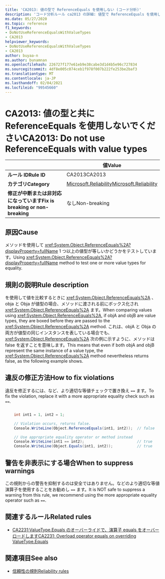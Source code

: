 ```yaml
---
title: 'CA2013: 値の型で ReferenceEquals を使用しない (コード分析)'
description: 'コード分析ルール ca2013 の詳細: 値型で ReferenceEquals を使用しない'
ms.date: 05/27/2020
ms.topic: reference
f1_keywords:
- DoNotUseReferenceEqualsWithValueTypes
- CA2013
helpviewer_keywords:
- DoNotUseReferenceEqualsWithValueTypes
- CA2013
author: buyaa-n
ms.author: bunamnan
ms.openlocfilehash: 226727f177e61eb9e38cabe3d1d4b5e96c727834
ms.sourcegitcommit: 4df8e005c074ceb1f978f007b222fe253be2baf3
ms.translationtype: MT
ms.contentlocale: ja-JP
ms.lasthandoff: 02/04/2021
ms.locfileid: "99545660"
---
```

# <a name="ca2013-do-not-use-referenceequals-with-value-types"></a><span data-ttu-id="c65ff-103">CA2013: 値の型と共に ReferenceEquals を使用しないでください</span><span class="sxs-lookup"><span data-stu-id="c65ff-103">CA2013: Do not use ReferenceEquals with value types</span></span>

| | <span data-ttu-id="c65ff-104">値</span><span class="sxs-lookup"><span data-stu-id="c65ff-104">Value</span></span> |
|-|-|
| <span data-ttu-id="c65ff-105">**ルール ID**</span><span class="sxs-lookup"><span data-stu-id="c65ff-105">**Rule ID**</span></span> |<span data-ttu-id="c65ff-106">CA2013</span><span class="sxs-lookup"><span data-stu-id="c65ff-106">CA2013</span></span>|
| <span data-ttu-id="c65ff-107">**カテゴリ**</span><span class="sxs-lookup"><span data-stu-id="c65ff-107">**Category**</span></span> |[<span data-ttu-id="c65ff-108">Microsoft.Reliability</span><span class="sxs-lookup"><span data-stu-id="c65ff-108">Microsoft.Reliability</span></span>](reliability-warnings.md)|
| <span data-ttu-id="c65ff-109">**修正が中断または非対応になっています**</span><span class="sxs-lookup"><span data-stu-id="c65ff-109">**Fix is breaking or non-breaking**</span></span> |<span data-ttu-id="c65ff-110">なし</span><span class="sxs-lookup"><span data-stu-id="c65ff-110">Non-breaking</span></span>|

## <a name="cause"></a><span data-ttu-id="c65ff-111">原因</span><span class="sxs-lookup"><span data-stu-id="c65ff-111">Cause</span></span>

<span data-ttu-id="c65ff-112">メソッドを使用して <xref:System.Object.ReferenceEquals%2A?displayProperty=fullName> 1 つ以上の値型が等しいかどうかをテストしています。</span><span class="sxs-lookup"><span data-stu-id="c65ff-112">Using <xref:System.Object.ReferenceEquals%2A?displayProperty=fullName> method to test one or more value types for equality.</span></span>

## <a name="rule-description"></a><span data-ttu-id="c65ff-113">規則の説明</span><span class="sxs-lookup"><span data-stu-id="c65ff-113">Rule description</span></span>

<span data-ttu-id="c65ff-114">を使用して値を比較するときに <xref:System.Object.ReferenceEquals%2A> 、obja と Obja が値型の場合、メソッドに渡される前にボックス化され <xref:System.Object.ReferenceEquals%2A> ます。</span><span class="sxs-lookup"><span data-stu-id="c65ff-114">When comparing values using <xref:System.Object.ReferenceEquals%2A>, if objA and objB are value types, they are boxed before they are passed to the <xref:System.Object.ReferenceEquals%2A> method.</span></span> <span data-ttu-id="c65ff-115">これは、objA と Obja の両方が値型の同じインスタンスを表している場合でも、 <xref:System.Object.ReferenceEquals%2A> 次の例に示すように、メソッドは false を返すことを意味します。</span><span class="sxs-lookup"><span data-stu-id="c65ff-115">This means that even if both objA and objB represent the same instance of a value type, the <xref:System.Object.ReferenceEquals%2A> method nevertheless returns false, as the following example shows.</span></span>

## <a name="how-to-fix-violations"></a><span data-ttu-id="c65ff-116">違反の修正方法</span><span class="sxs-lookup"><span data-stu-id="c65ff-116">How to fix violations</span></span>

<span data-ttu-id="c65ff-117">違反を修正するには、など、より適切な等値チェックで置き換え `==` ます。</span><span class="sxs-lookup"><span data-stu-id="c65ff-117">To fix the violation, replace it with a more appropriate equality check such as `==`.</span></span>

```csharp

    int int1 = 1, int2 = 1;

    // Violation occurs, returns false.
    Console.WriteLine(Object.ReferenceEquals(int1, int2));  // false

    // Use appropriate equality operator or method instead
    Console.WriteLine(int1 == int2);                        // true
    Console.WriteLine(Object.Equals(int1, int2));           // true
```

## <a name="when-to-suppress-warnings"></a><span data-ttu-id="c65ff-118">警告を非表示にする場合</span><span class="sxs-lookup"><span data-stu-id="c65ff-118">When to suppress warnings</span></span>

<span data-ttu-id="c65ff-119">この規則からの警告を抑制するのは安全ではありません。などのより適切な等値演算子を使用することをお勧めし `==` ます。</span><span class="sxs-lookup"><span data-stu-id="c65ff-119">It is NOT safe to suppress a warning from this rule, we recommend using the more appropriate equality operator such as `==`.</span></span>

## <a name="related-rules"></a><span data-ttu-id="c65ff-120">関連するルール</span><span class="sxs-lookup"><span data-stu-id="c65ff-120">Related rules</span></span>

- [<span data-ttu-id="c65ff-121">CA2231:ValueType.Equals のオーバーライドで、演算子 equals をオーバーロードします</span><span class="sxs-lookup"><span data-stu-id="c65ff-121">CA2231: Overload operator equals on overriding ValueType.Equals</span></span>](CA2231.md)

## <a name="see-also"></a><span data-ttu-id="c65ff-122">関連項目</span><span class="sxs-lookup"><span data-stu-id="c65ff-122">See also</span></span>

- [<span data-ttu-id="c65ff-123">信頼性の規則</span><span class="sxs-lookup"><span data-stu-id="c65ff-123">Reliability rules</span></span>](reliability-warnings.md)
